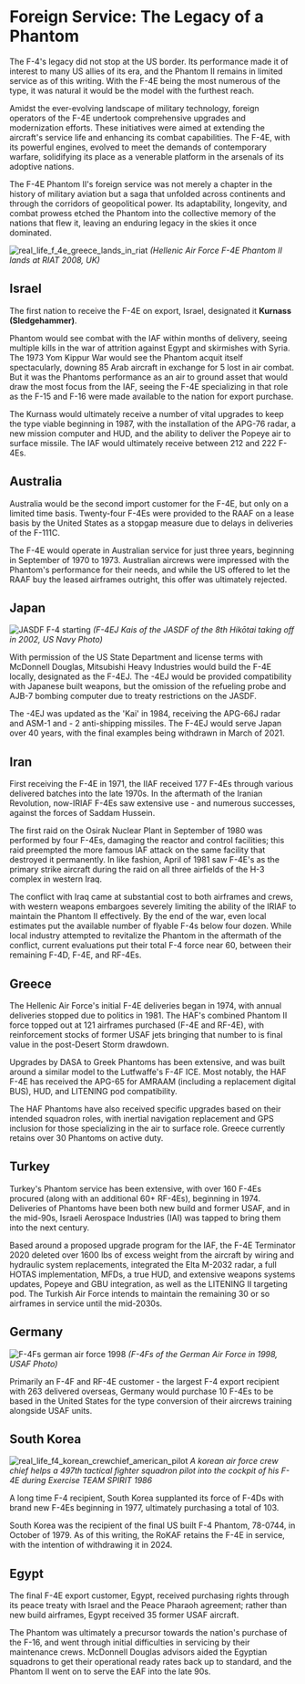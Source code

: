 # Foreign Service: The Legacy of a Phantom

The F-4's legacy did not stop at the US border. Its performance made it of
interest to many US allies of its era, and the Phantom II remains in limited
service as of this writing. With the F-4E being the most numerous of the type,
it was natural it would be the model with the furthest reach.

Amidst the ever-evolving landscape of military technology, foreign operators of
the F-4E undertook comprehensive upgrades and modernization efforts. These
initiatives were aimed at extending the aircraft's service life and enhancing
its combat capabilities. The F-4E, with its powerful
engines, evolved to meet the demands of contemporary warfare, solidifying its
place as a venerable platform in the arsenals of its adoptive nations.

The F-4E Phantom II's foreign service was not merely a chapter in the history of
military aviation but a saga that unfolded across continents and through the
corridors of geopolitical power. Its adaptability, longevity, and combat prowess
etched the Phantom into the collective memory of the nations that flew it,
leaving an enduring legacy in the skies it once dominated.

![real_life_f_4e_greece_lands_in_riat](../img/real_life_greek_phantom_lands_riat.jpg)
_(Hellenic Air Force F-4E Phantom II lands at RIAT 2008, UK)_

## Israel

The first nation to receive the F-4E on export, Israel, designated it **Kurnass
(Sledgehammer)**.

Phantom would see combat with the IAF within months of delivery, seeing multiple
kills in the war of attrition against Egypt and skirmishes with Syria. The 1973
Yom Kippur War would see the Phantom acquit itself spectacularly, downing 85
Arab aircraft in exchange for 5 lost in air combat. But it was the Phantoms
performance as an air to ground asset that would draw the most focus from the
IAF, seeing the F-4E specializing in that role as the F-15 and F-16 were made
available to the nation for export purchase.

The Kurnass would ultimately receive a number of vital upgrades to keep the type
viable beginning in 1987, with the installation of the APG-76 radar, a new
mission computer and HUD, and the ability to deliver the Popeye air to surface
missile. The IAF would ultimately receive between 212 and 222 F-4Es.

## Australia

Australia would be the second import customer for the F-4E, but only on a
limited time basis. Twenty-four F-4Es were provided to the RAAF on a lease basis
by the United States as a stopgap measure due to delays in deliveries of the
F-111C.

The F-4E would operate in Australian service for just three years, beginning in
September of 1970 to 1973. Australian aircrews were impressed with the Phantom's
performance for their needs, and while the US offered to let the RAAF buy the
leased airframes outright, this offer was ultimately rejected.

## Japan

![JASDF F-4 starting](../img/JASDF_F-4_Phantoms.jpg)
_(F-4EJ Kais of the JASDF of the 8th Hikōtai taking off in 2002, US Navy Photo)_

With permission of the US State Department and license terms with McDonnell
Douglas, Mitsubishi Heavy Industries would build the F-4E locally, designated as
the F-4EJ. The -4EJ would be provided compatibility with Japanese built weapons,
but the omission of the refueling probe and AJB-7 bombing computer due to treaty
restrictions on the JASDF.

The -4EJ was updated as the 'Kai' in 1984, receiving the APG-66J radar and ASM-1
and - 2 anti-shipping missiles. The F-4EJ would serve Japan over 40 years, with
the final examples being withdrawn in March of 2021.

## Iran

First receiving the F-4E in 1971, the IIAF received 177 F-4Es through various
delivered batches into the late 1970s. In the aftermath of the Iranian
Revolution, now-IRIAF F-4Es saw extensive use - and numerous successes, against
the forces of Saddam Hussein.

The first raid on the Osirak Nuclear Plant in September of 1980 was performed by
four F-4Es, damaging the reactor and control facilities; this raid preempted the
more famous IAF attack on the same facility that destroyed it permanently. In
like fashion, April of 1981 saw F-4E's as the primary strike aircraft during the
raid on all three airfields of the H-3 complex in western Iraq.

The conflict with Iraq came at substantial cost to both airframes and crews,
with western weapons embargoes severely limiting the ability of the IRIAF to
maintain the Phantom II effectively. By the end of the war, even local estimates
put the available number of flyable F-4s below four dozen. While local industry
attempted to revitalize the Phantom in the aftermath of the conflict, current
evaluations put their total F-4 force near 60, between their remaining F-4D,
F-4E, and RF-4Es.

## Greece

The Hellenic Air Force's initial F-4E deliveries began in 1974, with annual
deliveries stopped due to politics in 1981. The HAF's combined Phantom II force
topped out at 121 airframes purchased (F-4E and RF-4E), with reinforcement
stocks of former USAF jets bringing that number to is final value in the
post-Desert Storm drawdown.

Upgrades by DASA to Greek Phantoms has been extensive, and was built around a
similar model to the Lutfwaffe's F-4F ICE. Most notably, the HAF F-4E has
received the APG-65 for AMRAAM (including a replacement digital BUS), HUD, and
LITENING pod compatibility.

The HAF Phantoms have also received specific upgrades based on their intended
squadron roles, with inertial navigation replacement and GPS inclusion for those
specializing in the air to surface role. Greece currently retains over 30
Phantoms on active duty.

## Turkey

Turkey's Phantom service has been extensive, with over 160 F-4Es procured (along
with an additional 60+ RF-4Es), beginning in 1974. Deliveries of Phantoms have
been both new build and former USAF, and in the mid-90s, Israeli Aerospace
Industries (IAI) was tapped to bring them into the next century.

Based around a proposed upgrade program for the IAF, the F-4E Terminator 2020
deleted over 1600 lbs of excess weight from the aircraft by wiring and hydraulic
system replacements, integrated the Elta M-2032 radar, a full HOTAS
implementation, MFDs, a true HUD, and extensive weapons systems updates, Popeye
and GBU integration, as well as the LITENING II targeting pod. The Turkish Air
Force intends to maintain the remaining 30 or so airframes in service until the
mid-2030s.

## Germany

![F-4Fs german air force 1998](../img/F-4Fs_JG74_1998.jpg)
_(F-4Fs of the German Air Force in 1998, USAF Photo)_

Primarily an F-4F and RF-4E customer - the largest F-4 export recipient with 263
delivered overseas, Germany would purchase 10 F-4Es to be based in the United
States for the type conversion of their aircrews training alongside USAF units.

## South Korea

![real_life_f4_korean_crewchief_american_pilot](../img/real_life_f4_korea_TEAM_SPIRIT_86.jpg)
_A korean air force crew chief helps a 497th tactical fighter squadron pilot
into the cockpit of his F-4E during Exercise TEAM SPIRIT 1986_

A long time F-4 recipient, South Korea supplanted its force of F-4Ds with brand
new F-4Es beginning in 1977, ultimately purchasing a total of 103.

South Korea was the recipient of the final US built F-4 Phantom, 78-0744, in
October of 1979. As of this writing, the RoKAF retains the F-4E in service, with
the intention of withdrawing it in 2024.

## Egypt

The final F-4E export customer, Egypt, received purchasing rights through its
peace treaty with Israel and the Peace Pharaoh agreement; rather than new build
airframes, Egypt received 35 former USAF aircraft.

The Phantom was ultimately a precursor towards the nation's purchase of the
F-16, and went through initial difficulties in servicing by their maintenance
crews. McDonnell Douglas advisors aided the Egyptian squadrons to get their
operational ready rates back up to standard, and the Phantom II went on to serve
the EAF into the late 90s.
